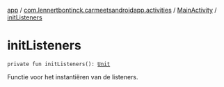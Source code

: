 [app](../../index.md) / [com.lennertbontinck.carmeetsandroidapp.activities](../index.md) / [MainActivity](index.md) / [initListeners](./init-listeners.md)

# initListeners

`private fun initListeners(): `[`Unit`](https://kotlinlang.org/api/latest/jvm/stdlib/kotlin/-unit/index.html)

Functie voor het instantiëren van de listeners.

